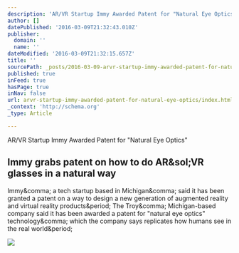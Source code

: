 ```yaml
---
description: 'AR/VR Startup Immy Awarded Patent for "Natural Eye Optics"'
author: []
datePublished: '2016-03-09T21:32:43.010Z'
publisher:
  domain: ''
  name: ''
dateModified: '2016-03-09T21:32:15.657Z'
title: ''
sourcePath: _posts/2016-03-09-arvr-startup-immy-awarded-patent-for-natural-eye-optics.md
published: true
inFeed: true
hasPage: true
inNav: false
url: arvr-startup-immy-awarded-patent-for-natural-eye-optics/index.html
_context: 'http://schema.org'
_type: Article

---
```

AR/VR Startup Immy Awarded Patent for "Natural Eye Optics"

<article style=""><h1>Immy grabs patent on how to do AR&amp;sol;VR glasses in a natural way</h1><p>Immy&amp;comma; a tech startup based in Michigan&amp;comma; said it has been granted a patent on a way to design a new generation of augmented reality and virtual reality products&amp;period; The Troy&amp;comma; Michigan-based company said it has been awarded a patent for "natural eye optics" technology&amp;comma; which the company says replicates how humans see in the real world&amp;period;</p><img src="http://1u88jj3r4db2x4txp44yqfj1.wpengine.netdna-cdn.com/wp-content/uploads/2016/03/immy-3-800x385.jpg" /></article>